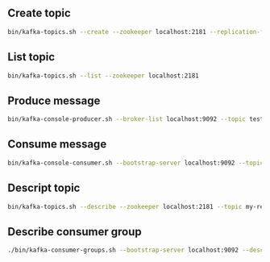 ## Create topic

``` bash
bin/kafka-topics.sh --create --zookeeper localhost:2181 --replication-factor 1 --partitions 1 --topic test
```

## List topic

``` bash
bin/kafka-topics.sh --list --zookeeper localhost:2181
```

## Produce message

``` bash
bin/kafka-console-producer.sh --broker-list localhost:9092 --topic test
```

## Consume message

``` bash
bin/kafka-console-consumer.sh --bootstrap-server localhost:9092 --topic test --from-beginning
```

## Descript topic

``` bash
bin/kafka-topics.sh --describe --zookeeper localhost:2181 --topic my-replicated-topic
```

## Describe consumer group
```bash
./bin/kafka-consumer-groups.sh --bootstrap-server localhost:9092 --describe --group group-id
```
